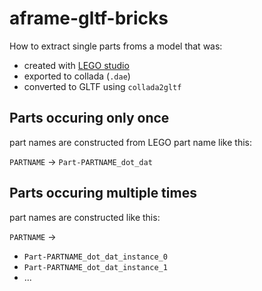 # aframe-gltf-bricks

How to extract single parts froms a model that was:

- created with [LEGO studio](http://stud.io)
- exported to collada (`.dae`)
- converted to GLTF using `collada2gltf`

## Parts occuring only once

part names are constructed from LEGO part name like this:

`PARTNAME` → `Part-PARTNAME_dot_dat`

## Parts occuring multiple times

part names are constructed like this:

`PARTNAME` → 
- `Part-PARTNAME_dot_dat_instance_0`
- `Part-PARTNAME_dot_dat_instance_1` 
- ...
